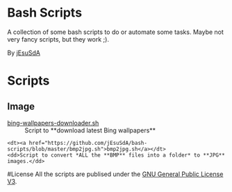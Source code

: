 # Bash Scripts
A collection of some bash scripts to do or automate some tasks.
Maybe not very fancy scripts, but they work ;).

By [jEsuSdA](http://www.jesusda.com)

# Scripts

## Image
<dl>
	<dt><a href="https://github.com/jEsuSdA/bash-scripts/blob/master/bing-wallpapers-downloader.sh">bing-wallpapers-downloader.sh</a></dt>
	<dd>Script to **download latest Bing wallpapers**</dd>

	<dt><a href="https://github.com/jEsuSdA/bash-scripts/blob/master/bmp2jpg.sh">bmp2jpg.sh</a></dt>
	<dd>Script to convert *ALL the **BMP** files into a folder* to **JPG** images.</dd>

</dl>

#License
All the scripts are publised under the [GNU General Public License V3](https://www.gnu.org/licenses/gpl.html).
